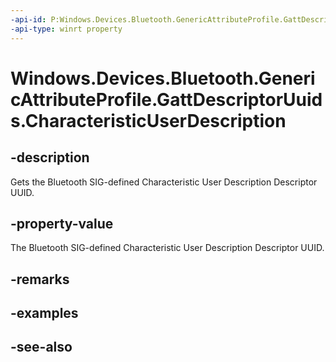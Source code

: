 ```yaml
---
-api-id: P:Windows.Devices.Bluetooth.GenericAttributeProfile.GattDescriptorUuids.CharacteristicUserDescription
-api-type: winrt property
---
```


<!-- Property syntax
public System.Guid CharacteristicUserDescription { get; }
-->

# Windows.Devices.Bluetooth.GenericAttributeProfile.GattDescriptorUuids.CharacteristicUserDescription

## -description
Gets the Bluetooth SIG-defined Characteristic User Description Descriptor UUID.

## -property-value
The Bluetooth SIG-defined Characteristic User Description Descriptor UUID.

## -remarks

## -examples

## -see-also

